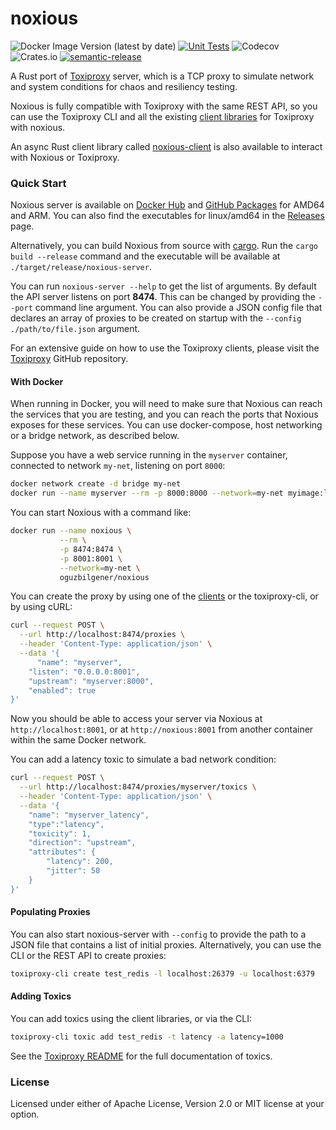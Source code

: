 # noxious

![Docker Image Version (latest by date)](https://img.shields.io/docker/v/oguzbilgener/noxious)
[![Unit Tests](https://github.com/oguzbilgener/noxious/actions/workflows/unit_tests.yml/badge.svg)](https://github.com/oguzbilgener/noxious/actions/workflows/unit_tests.yml)
![Codecov](https://img.shields.io/codecov/c/gh/oguzbilgener/noxious)
![Crates.io](https://img.shields.io/crates/l/noxious)
[![semantic-release](https://img.shields.io/badge/semantic--release-enabled-brightgreen?logo=semantic-release)](https://github.com/semantic-release/semantic-release)

A Rust port of [Toxiproxy] server, which is a TCP proxy to simulate network and system conditions for chaos and resiliency testing.

Noxious is fully compatible with Toxiproxy with the same REST API, so you can use the Toxiproxy CLI and all the existing [client libraries][clients] for Toxiproxy with noxious.

An async Rust client library called [noxious-client] is also available to interact with Noxious or Toxiproxy.


[Toxiproxy]: https://github.com/Shopify/toxiproxy
[clients]: https://github.com/Shopify/toxiproxy#clients
[noxious-client]: https://docs.rs/noxious-client

### Quick Start

Noxious server is available on [Docker Hub] and [GitHub Packages] for AMD64 and ARM. You can also find the executables for linux/amd64 in the [Releases] page.

Alternatively, you can build Noxious from source with [cargo]. Run the `cargo build --release` command and the executable will be available at `./target/release/noxious-server`.

You can run `noxious-server --help` to get the list of arguments. By default the API server listens on port **8474**. This can be changed by providing the `--port` command line argument. You can also provide a JSON config file that declares an array of proxies to be created on startup with the `--config  ./path/to/file.json` argument.

For an extensive guide on how to use the Toxiproxy clients, please visit the [Toxiproxy] GitHub repository.

[Docker Hub]: https://hub.docker.com/repository/docker/oguzbilgener/noxious
[GitHub Packages]: https://github.com/users/oguzbilgener/packages/container/package/noxious
[Releases]: https://github.com/oguzbilgener/noxious/releases
[cargo]: https://doc.rust-lang.org/book/ch01-01-installation.html#installation

#### With Docker

 When running in Docker, you will need to make sure that Noxious can reach the services that you are testing, and you can reach the ports that Noxious exposes for these services. You can use docker-compose, host networking or a bridge network, as described below.

Suppose you have a web service running in the `myserver` container, connected to network `my-net`, listening on port `8000`:

```sh
docker network create -d bridge my-net
docker run --name myserver --rm -p 8000:8000 --network=my-net myimage:latest
```

You can start Noxious with a command like:


```sh
docker run --name noxious \
           --rm \
           -p 8474:8474 \
           -p 8001:8001 \
           --network=my-net \
           oguzbilgener/noxious
```

You can create the proxy by using one of the [clients] or the toxiproxy-cli, or by using cURL:

```sh
curl --request POST \
  --url http://localhost:8474/proxies \
  --header 'Content-Type: application/json' \
  --data '{
	  "name": "myserver",
    "listen": "0.0.0.0:8001",
    "upstream": "myserver:8000",
    "enabled": true
}'
```

Now you should be able to access your server via Noxious at `http://localhost:8001`, or at `http://noxious:8001` from another container within the same Docker network.

You can add a latency toxic to simulate a bad network condition:

```sh
curl --request POST \
  --url http://localhost:8474/proxies/myserver/toxics \
  --header 'Content-Type: application/json' \
  --data '{
	"name": "myserver_latency",
	"type":"latency",
	"toxicity": 1,
	"direction": "upstream",
	"attributes": {
		"latency": 200,
		"jitter": 50
	}
}'
```


#### Populating Proxies

You can also start noxious-server with `--config` to provide the path to a JSON file that contains a list of initial proxies. Alternatively, you can use the CLI or the REST API to create proxies:

```sh
toxiproxy-cli create test_redis -l localhost:26379 -u localhost:6379
```

#### Adding Toxics

You can add toxics using the client libraries, or via the CLI:

```sh
toxiproxy-cli toxic add test_redis -t latency -a latency=1000
```

See the [Toxiproxy README][toxics_docs] for the full documentation of toxics.

[toxics_docs]: https://github.com/Shopify/toxiproxy#toxics

### License

Licensed under either of Apache License, Version 2.0 or MIT license at your option.
